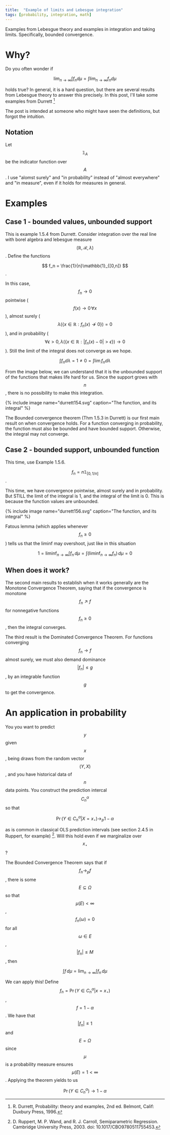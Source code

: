 ```yaml
---
title:  "Example of limits and Lebesgue integration"
tags: [probability, integration, math]
---
```


Examples from Lebesgue theory and examples in integration and taking limits. Specifically, bounded convergence.

# Why?

Do you often wonder if

$$
\lim_{n\to\infty} \int f_n d\mu = \int \lim_{n\to\infty} f_n d\mu
$$

holds true? In general, it is a hard question, but there are several results from Lebesgue theory to answer this precisely. In this post, I'll take some examples from Durrett [^1] 

The post is intended at someone who might have seen the definitions, but forgot the intuition.

## Notation

Let $$\mathbb{1}_{A}$$ be the indicator function over $$A$$. I use "alomst surely" and "in probability" instead of "almost everywhere" and "in measure", even if it holds for measures in general.


# Examples

## Case 1 - bounded values, unbounded support

This is example 1.5.4 from Durrett. Consider integration over the real line with borel algebra and lebesgue measure $$(\mathbb R, \mathcal R, \lambda)$$. Define the functions 

$$ f_n = \frac{1}{n}\mathbb{1}_{[0,n]} $$.

In this case, $$f_n \to 0$$ pointwise ($$f(x) \to 0 \, \forall x$$),
almost surely ($$\lambda(\left\{ x\in \mathbb R : f_n(x) \not \to 0 \}\right)=0$$), 
and in probability ($$ \forall \epsilon>0 ,\, \lambda\left( \{ x \in \mathbb R : |f_n(x)-0|>\epsilon \}\right) \to 0 $$ ).
Still the limit of the integral does not converge as we hope.

$$\int f_n d\lambda = 1 \neq 0 = \int \lim f_n d\lambda$$

From the image below, we can understand that it is the unbounded support of the functions that makes life hard for us. Since the support grows with $$n$$, there is no possibility to make this integration.

{% include image name="durrett154.svg" caption="The function, and its integral" %}

The Bounded convergence theorem (Thm 1.5.3 in Durrett) is our first main result on when convergence holds. For a function converging in probability, the function must also be bounded and have bounded support. Otherwise, the integral may not converge.

## Case 2 - bounded support, unbounded function

This time, use Example 1.5.6.

$$ f_n = n \mathbb{1}_{[0,1/n]} $$.

This time, we have convergence pointwise, almost surely and in probability. But STILL the limit of the integral is 1, and the integral of the limit is 0. This is because the function values are unbounded.

{% include image name="durrett156.svg" caption="The function, and its integral" %}

Fatous lemma (which applies whenever $$f_n \geq 0$$ ) tells us that the liminf may overshoot, just like in this situation

$$ 1=  \liminf_{n\to \infty} \int f_n \, d\mu =  \int \left( \liminf_{n\to \infty}  f_n \right)\, d\mu  = 0$$

## When does it work?

The second main results to establish when it works generally are the Monotone Convergence Theorem, saying that if the convergence is monotone $$f_n \nearrow f$$ for nonnegative functions $$f_n \geq 0$$, then the integral converges.

The third result is the Dominated Convergence Theorem. For functions converging $$f_n \to f$$ almost surely, we must also demand dominance $$ \lvert f_n \rvert \leq g$$, by an integrable function $$g$$ to get the convergence.

# An application in probability

You  you want to predict $$y$$ given $$x$$, being draws from the random vector $$(Y,X)$$, and you have historical data of $$n$$ data points. You construct the prediction intercal $$C_n^{\alpha}$$ so that

$$ \Pr ( Y  \in C_n^{\alpha} \lvert X=x_\star ) \to_{p} 1-\alpha $$

as is common in classical OLS prediction intervals (see section 2.4.5 in Ruppert, for example) [^2]. Will this hold even if we marginalize over $$x_\star$$?

The Bounded Convergence Theorem  says that if $$f_n \to_{p} f$$, there is some $$E \subseteq \Omega$$ so that $$\mu(E) < \infty$$, $$f_n(\omega) = 0 $$ for all $$\omega \in E$$, $$\lvert f_n \rvert \leq M$$, then

$$  \int f \, d\mu = \lim_{n\to \infty} \int f_n \, d\mu$$

We can apply this! Define $$f_n = \Pr ( Y  \in C_n^{\alpha} \lvert x=x_\star )$$, $$f = 1-\alpha$$. We have that $$\lvert f_n \rvert \leq 1$$ and $$E=\Omega$$ since $$\mu$$ is a probability measure ensures $$\mu(E) = 1 < \infty$$. Applying the theorem yields to us 

$$  \Pr ( Y  \in C_n^{\alpha} ) \to 1-\alpha $$



[^1]: R. Durrett, Probability: theory and examples, 2nd ed. Belmont, Calif: Duxbury Press, 1996.
[^2]: D. Ruppert, M. P. Wand, and R. J. Carroll, Semiparametric Regression. Cambridge University Press, 2003. doi: 10.1017/CBO9780511755453.




